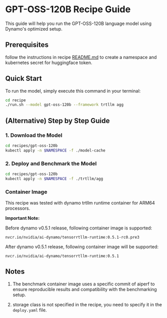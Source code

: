 # GPT-OSS-120B Recipe Guide

This guide will help you run the GPT-OSS-120B language model using Dynamo's optimized setup.

## Prerequisites

follow the instructions in recipe [README.md](../README.md) to create a namespace and kubernetes secret for huggingface token.

## Quick Start

To run the model, simply execute this command in your terminal:

```bash
cd recipe
./run.sh --model gpt-oss-120b --framework trtllm agg
```

## (Alternative) Step by Step Guide

### 1. Download the Model

```bash
cd recipes/gpt-oss-120b
kubectl apply -n $NAMESPACE -f ./model-cache
```

### 2. Deploy and Benchmark the Model

```bash
cd recipes/gpt-oss-120b
kubectl apply -n $NAMESPACE -f ./trtllm/agg
```

### Container Image
This recipe was tested with dynamo trtllm runtime container for ARM64 processors.

**Important Note:**

Before dynamo v0.5.1 release, following container image is supported:
```
nvcr.io/nvidia/ai-dynamo/tensorrtllm-runtime:0.5.1-rc0.pre3
```

After dynamo v0.5.1 release, following container image will be supported:
```
nvcr.io/nvidia/ai-dynamo/tensorrtllm-runtime:0.5.1
```

## Notes
1. The benchmark container image uses a specific commit of aiperf to ensure reproducible results and compatibility with the benchmarking setup.

2. storage class is not specified in the recipe, you need to specify it in the `deploy.yaml` file.